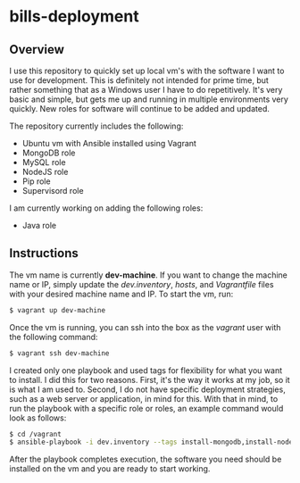# bills-deployment

## Overview
I use this repository to quickly set up local vm's with the software I want to use for development. This is definitely not intended for prime time, but rather something that as a Windows user I have to do repetitively. It's very basic and simple, but gets me up and running in multiple environments very quickly. New roles for software will continue to be added and updated.

The repository currently includes the following:
- Ubuntu vm with Ansible installed using Vagrant
- MongoDB role
- MySQL role
- NodeJS role
- Pip role
- Supervisord role

I am currently working on adding the following roles:
- Java role

## Instructions
The vm name is currently **dev-machine**. If you want to change the machine name or IP, simply update the *dev.inventory*, *hosts*, and *Vagrantfile* files with your desired machine name and IP. To start the vm, run:

```bash
$ vagrant up dev-machine
```

Once the vm is running, you can ssh into the box as the *vagrant* user with the following command:

```bash
$ vagrant ssh dev-machine
```

I created only one playbook and used tags for flexibility for what you want to install. I did this for two reasons. First, it's the way it works at my job, so it is what I am used to. Second, I do not have specific deployment strategies, such as a web server or application, in mind for this. With that in mind, to run the playbook with a specific role or roles, an example command would look as follows:

```bash
$ cd /vagrant
$ ansible-playbook -i dev.inventory --tags install-mongodb,install-nodejs -c local site.yml 
```

After the playbook completes execution, the software you need should be installed on the vm and you are ready to start working.
